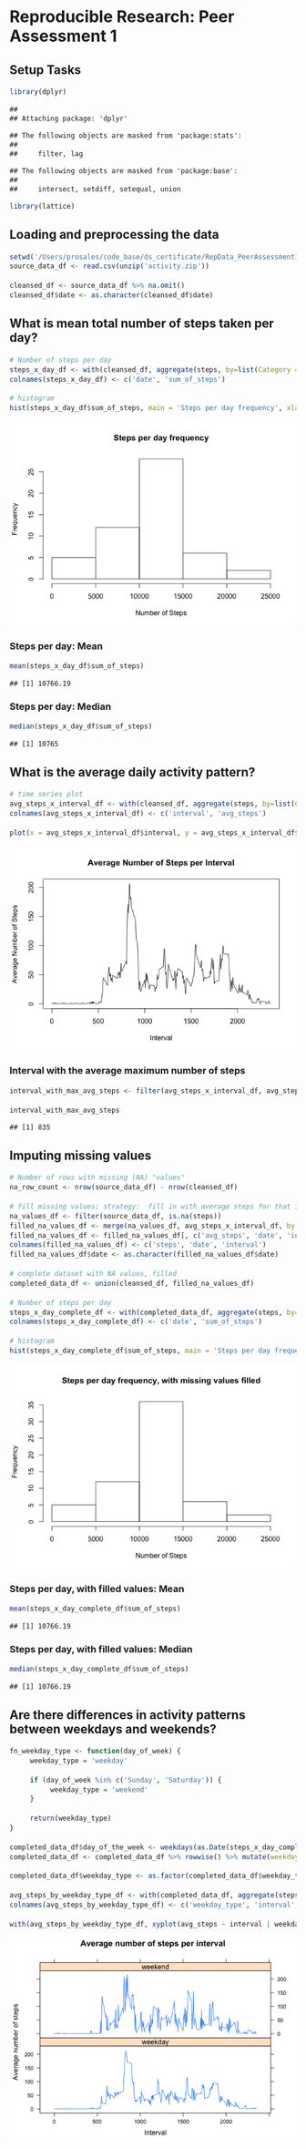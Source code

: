 # Reproducible Research: Peer Assessment 1

## Setup Tasks

```r
library(dplyr)
```

```
## 
## Attaching package: 'dplyr'
```

```
## The following objects are masked from 'package:stats':
## 
##     filter, lag
```

```
## The following objects are masked from 'package:base':
## 
##     intersect, setdiff, setequal, union
```

```r
library(lattice)
```

## Loading and preprocessing the data

```r
setwd('/Users/prosales/code_base/ds_certificate/RepData_PeerAssessment1')
source_data_df <- read.csv(unzip('activity.zip'))

cleansed_df <- source_data_df %>% na.omit()
cleansed_df$date <- as.character(cleansed_df$date)
```


## What is mean total number of steps taken per day?

```r
# Number of steps per day
steps_x_day_df <- with(cleansed_df, aggregate(steps, by=list(Category = date), FUN=sum))
colnames(steps_x_day_df) <- c('date', 'sum_of_steps')

# histogram
hist(steps_x_day_df$sum_of_steps, main = 'Steps per day frequency', xlab = 'Number of Steps', ylab = 'Frequency')
```

![](PA1_template_files/figure-html/number_of_steps_per_day_cleansed-1.png)<!-- -->

### Steps per day: Mean

```r
mean(steps_x_day_df$sum_of_steps)
```

```
## [1] 10766.19
```

### Steps per day:  Median

```r
median(steps_x_day_df$sum_of_steps)
```

```
## [1] 10765
```


## What is the average daily activity pattern?

```r
# time series plot
avg_steps_x_interval_df <- with(cleansed_df, aggregate(steps, by=list(Category = interval), FUN=mean))
colnames(avg_steps_x_interval_df) <- c('interval', 'avg_steps')

plot(x = avg_steps_x_interval_df$interval, y = avg_steps_x_interval_df$avg_steps, type = 'l', main = 'Average Number of Steps per Interval', ylab = 'Average Number of Steps', xlab = 'Interval')
```

![](PA1_template_files/figure-html/average_daily_activity-1.png)<!-- -->

### Interval with the average maximum number of steps

```r
interval_with_max_avg_steps <- filter(avg_steps_x_interval_df, avg_steps == max(avg_steps_x_interval_df$avg_steps))$interval

interval_with_max_avg_steps
```

```
## [1] 835
```


## Imputing missing values

```r
# Number of rows with missing (NA) "values"
na_row_count <- nrow(source_data_df) - nrow(cleansed_df)

# fill missing values; strategy:  fill in with average steps for that interval
na_values_df <- filter(source_data_df, is.na(steps)) 
filled_na_values_df <- merge(na_values_df, avg_steps_x_interval_df, by = 'interval')
filled_na_values_df <- filled_na_values_df[, c('avg_steps', 'date', 'interval')]
colnames(filled_na_values_df) <- c('steps', 'date', 'interval')
filled_na_values_df$date <- as.character(filled_na_values_df$date)

# complete dataset with NA values, filled
completed_data_df <- union(cleansed_df, filled_na_values_df)

# Number of steps per day
steps_x_day_complete_df <- with(completed_data_df, aggregate(steps, by=list(Category = date), FUN=sum))
colnames(steps_x_day_complete_df) <- c('date', 'sum_of_steps')

# histogram
hist(steps_x_day_complete_df$sum_of_steps, main = 'Steps per day frequency, with missing values filled', xlab = 'Number of Steps', ylab = 'Frequency')
```

![](PA1_template_files/figure-html/number_of_steps_per_day_filled-1.png)<!-- -->


### Steps per day, with filled values: Mean 

```r
mean(steps_x_day_complete_df$sum_of_steps)
```

```
## [1] 10766.19
```

### Steps per day, with filled values: Median 

```r
median(steps_x_day_complete_df$sum_of_steps)
```

```
## [1] 10766.19
```

## Are there differences in activity patterns between weekdays and weekends?

```r
fn_weekday_type <- function(day_of_week) {
     weekday_type = 'weekday'
     
     if (day_of_week %in% c('Sunday', 'Saturday')) {
          weekday_type = 'weekend'          
     }
     
     return(weekday_type)
}

completed_data_df$day_of_the_week <- weekdays(as.Date(steps_x_day_complete_df$date, '%Y-%m-%d'))
completed_data_df <- completed_data_df %>% rowwise() %>% mutate(weekday_type = fn_weekday_type(day_of_the_week))

completed_data_df$weekday_type <- as.factor(completed_data_df$weekday_type)

avg_steps_by_weekday_type_df <- with(completed_data_df, aggregate(steps, by=list(Category = weekday_type, interval), FUN=mean))
colnames(avg_steps_by_weekday_type_df) <- c('weekday_type', 'interval', 'avg_steps')

with(avg_steps_by_weekday_type_df, xyplot(avg_steps ~ interval | weekday_type, layout=c(1,2), type = 'l', main = 'Average number of steps per interval', xlab = 'Interval', ylab = 'Average number of steps'))
```

![](PA1_template_files/figure-html/weekdays_and_weekends_activity_patterns-1.png)<!-- -->
